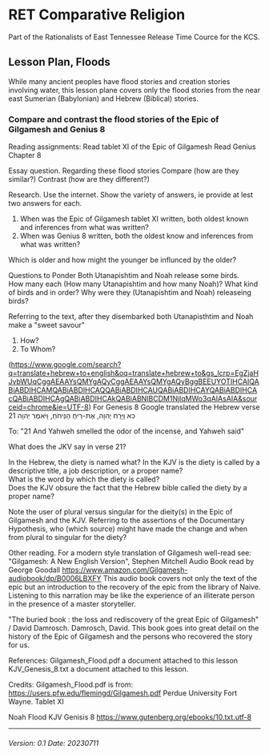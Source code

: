 # RET Comparative Religion
Part of the Rationalists of East Tennessee Release Time Cource for the KCS.

## Lesson Plan, Floods
While many ancient peoples have flood stories and creation stories involving water, this lesson plane covers only the flood stories from the near east Sumerian (Babylonian) and Hebrew (Biblical) stories.


### Compare and contrast the flood stories of the Epic of Gilgamesh and Genius 8
Reading assignments:
Read tablet XI of the Epic of Gilgamesh
Read Genius Chapter 8


Essay question. 
Regarding these flood stories
Compare (how are they similar?)
Contrast (how are they different?)

Research. 
Use the internet. 
Show the variety of answers, ie provide at lest two answers for each.
1. When was the Epic of Gilgamesh tablet XI written, both oldest known and inferences from what was written?
2. When was Genius 8 written, both the oldest know and inferences from what was written?

Which is older and how might the younger be influnced by the older?

Questions to Ponder
Both Utanapishtim and Noah release some birds.  
How many each (How many Utanapishtim and how many Noah)?
What kind of birds and in order?
Why were they (Utanapishtim and Noah) releaseing birds?

Referring to the text, after they disembarked both Utanapisthtim and Noah make a "sweet savour"  
1. How?  
2. To Whom?

(https://www.google.com/search?q=translate+hebrew+to+english&oq=translate+hebrew+to&gs_lcrp=EgZjaHJvbWUqCggAEAAYsQMYgAQyCggAEAAYsQMYgAQyBggBEEUYOTIHCAIQABiABDIHCAMQABiABDIHCAQQABiABDIHCAUQABiABDIHCAYQABiABDIHCAcQABiABDIHCAgQABiABDIHCAkQABiABNIBCDM1NjlqMWo3qAIAsAIA&sourceid=chrome&ie=UTF-8)
For Genesis 8 Google translated the Hebrew verse 21 
כא  וַיָּרַח יְהוָה, אֶת-רֵיחַ הַנִּיחֹחַ, וַיֹּאמֶר יְהוָה

To:
 "21 And Yahweh smelled the odor of the incense, and Yahweh said"

What does the JKV say in verse 21? 

In the Hebrew, the diety is named what?
In the KJV is the diety is called by a descriptive title, a job description, or a proper name?  
What is the word by which the diety is called?  
Does the KJV obsure the fact that the Hebrew bible called the diety by a proper name?

Note the user of plural versus singular for the dieity(s) in the Epic of Gilgamesh and the KJV. 
Referring to the assertions of the Documentary Hypothesis, who (which source) might have made the change and when from plural to singular for the diety? 

Other reading.
For a modern style translation of Gilgamesh well-read see: 
"Gilgamesh: A New English Version", Stephen Mitchell Audio Book read by George Goodall
https://www.amazon.com/Gilgamesh-audiobook/dp/B0006LBXFY
This audio book covers not only the text of the epic but an introduction to the recovery of the epic from the library of Naive. 
Listening to this narration may be like the experience of an illiterate person in the presence of a master storyteller.

"The buried book : the loss and rediscovery of the great Epic of Gilgamesh" / David Damrosch.
Damrosch, David.
This book goes into great detail on the history of the Epic of Gilgamesh and the persons who recovered the story for us.

References:
Gilgamesh_Flood.pdf a document attached to this lesson
KJV_Genesis_8.txt  a document attached to this lesson. 

Credits:
Gilgamesh_Flood.pdf is from: https://users.pfw.edu/flemingd/Gilgamesh.pdf  Perdue University Fort Wayne.
Tablet XI

Noah Flood KJV Genisis 8
https://www.gutenberg.org/ebooks/10.txt.utf-8

<hr>
<h6>Version: 0.1
Date: 20230711
</h6>

